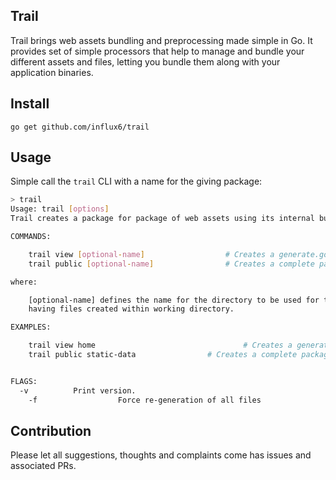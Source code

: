 Trail
---------

Trail brings web assets bundling and preprocessing made simple in Go. It provides set of simple processors that help
to manage and bundle your different assets and files, letting you bundle them along with your application binaries.


## Install

```
go get github.com/influx6/trail
```

## Usage

Simple call the `trail` CLI with a name for the giving package:

```bash
> trail
Usage: trail [options]
Trail creates a package for package of web assets using its internal bundlers.

COMMANDS:

	trail view [optional-name]					# Creates a generate.go file which bundles all assets in create directory.
	trail public [optional-name]				# Creates a complete package and content for asset bundling all static files

where:

	[optional-name] defines the name for the directory to be used for the assets if provided, else
	having files created within working directory.

EXAMPLES:

	trail view home									# Creates a generate.go file which bundles all assets in create directory.
	trail public static-data				# Creates a complete package and content for asset bundling all static files


FLAGS:
  -v          Print version.
	-f 					Force re-generation of all files

```


## Contribution

Please let all suggestions, thoughts and complaints come has issues and associated PRs.
